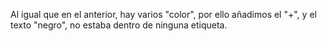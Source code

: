 Al igual que en el anterior, hay varios "color", por ello añadimos el "+", y el texto "negro", no estaba dentro de ninguna etiqueta.